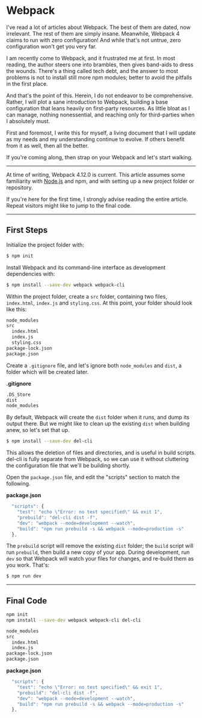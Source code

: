 # Webpack

I've read a lot of articles about Webpack. The best of them are dated, now irrelevant. The rest of them are simply insane. Meanwhile, Webpack 4 claims to run with zero configuration! And while that's not untrue, zero configuration won't get you very far.

I am recently come to Webpack, and it frustrated me at first. In most reading, the author steers one into brambles, then gives band-aids to dress the wounds. There's a thing called tech debt, and the answer to most problems is not to install still more npm modules; better to avoid the pitfalls in the first place.

And that's the point of this. Herein, I do not endeavor to be comprehensive. Rather, I will plot a sane introduction to Webpack, building a base configuration that leans heavily on first-party resources. As little bloat as I can manage, nothing nonessential, and reaching only for third-parties when I absolutely must.

First and foremost, I write this for myself, a living document that I will update as my needs and my understanding continue to evolve. If others benefit from it as well, then all the better. 

If you're coming along, then strap on your Webpack and let's start walking.

----

At time of writing, Webpack 4.12.0 is current. This article assumes some familiarity with [Node.js](https://nodejs.org/) and npm, and with setting up a new project folder or repository.

If you're here for the first time, I strongly advise reading the entire article. Repeat visitors might like to jump to the final code.

----

## First Steps

Initialize the project folder with:

```sh
$ npm init
```

Install Webpack and its command-line interface as development dependencies with:

```sh
$ npm install --save-dev webpack webpack-cli 
```

Within the project folder, create a `src` folder, containing two files, `index.html`, `index.js` and `styling.css`. At this point, your folder should look like this:

```sh
node_modules
src
  index.html
  index.js
  styling.css
package-lock.json
package.json
```

Create a `.gitignore` file, and let's ignore both `node_modules` and `dist`, a folder which will be created later.

**.gitignore**  
```sh
.DS_Store
dist
node_modules
```

By default, Webpack will create the `dist` folder when it runs, and dump its output there. But we might like to clean up the existing `dist` when building anew, so let's set that up.

```sh
$ npm install --save-dev del-cli
```

This allows the deletion of files and directories, and is useful in build scripts. del-cli is fully separate from Webpack, so we can use it without cluttering the configuration file that we'll be building shortly.

Open the `package.json` file, and edit the "scripts" section to match the following.

**package.json**
```js
  "scripts": {
    "test": "echo \"Error: no test specified\" && exit 1",
    "prebuild": "del-cli dist -f",
    "dev": "webpack --mode=development --watch",
    "build": "npm run prebuild -s && webpack --mode=production -s"
  },
```

The `prebuild` script will remove the existing `dist` folder; the `build` script will run `prebuild`, then build a new copy of your app. During development, run `dev` so that Webpack will watch your files for changes, and re-build them as you work. That's:

```sh
$ npm run dev
```

----

## Final Code

```sh
npm init
npm install --save-dev webpack webpack-cli del-cli
```

```sh
node_modules
src
  index.html
  index.js
package-lock.json
package.json
```

**package.json**
```js
  "scripts": {
    "test": "echo \"Error: no test specified\" && exit 1",
    "prebuild": "del-cli dist -f",
    "dev": "webpack --mode=development --watch",
    "build": "npm run prebuild -s && webpack --mode=production -s"
  },
```
